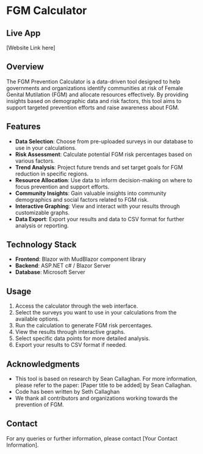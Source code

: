 # FGM Calculator

## Live App
[Website Link here]

## Overview

The FGM Prevention Calculator is a data-driven tool designed to help governments and organizations identify communities at risk of Female Genital Mutilation (FGM) and allocate resources effectively. By providing insights based on demographic data and risk factors, this tool aims to support targeted prevention efforts and raise awareness about FGM.

## Features

- **Data Selection**: Choose from pre-uploaded surveys in our database to use in your calculations.
- **Risk Assessment**: Calculate potential FGM risk percentages based on various factors.
- **Trend Analysis**: Project future trends and set target goals for FGM reduction in specific regions.
- **Resource Allocation**: Use data to inform decision-making on where to focus prevention and support efforts.
- **Community Insights**: Gain valuable insights into community demographics and social factors related to FGM risk.
- **Interactive Graphing**: View and interact with your results through customizable graphs.
- **Data Export**: Export your results and data to CSV format for further analysis or reporting.

## Technology Stack

- **Frontend**: Blazor with MudBlazor component library
- **Backend**: ASP.NET c# / Blazor Server
- **Database**: Microsoft Server

## Usage

1. Access the calculator through the web interface.
2. Select the surveys you want to use in your calculations from the available options.
3. Run the calculation to generate FGM risk percentages.
4. View the results through interactive graphs.
5. Select specific data points for more detailed analysis.
6. Export your results to CSV format if needed.


## Acknowledgments

- This tool is based on research by Sean Callaghan. For more information, please refer to the paper: [Paper title to be added] by Sean Callaghan.
- Code has been written by Seth Callaghan
- We thank all contributors and organizations working towards the prevention of FGM.

## Contact

For any queries or further information, please contact [Your Contact Information].
